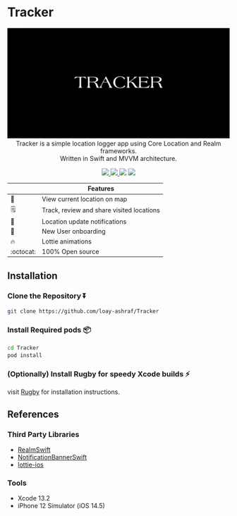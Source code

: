 # Tracker

<p align="center">
<img src="Images/Cover.jpeg" width="600">
<br/>
Tracker is a simple location logger app using Core Location and Realm frameworks.
<br/>
Written in Swift and MVVM architecture.
</p>

<p align="center">
    <a href="https://github.com/loay-ashraf/Tracker/actions/workflows/iosCI.yml">
        <img src="https://img.shields.io/github/workflow/status/loay-ashraf/Tracker/iOS%20CI">
    </a>
    <a href="https://en.wikipedia.org/wiki/Model–view–viewmodel">
        <img src="https://img.shields.io/badge/architecture-MVVM-brightgreen">
    </a>
    <img src="https://img.shields.io/badge/swift-5.5-orange">
    <img src="https://img.shields.io/badge/iOS-13.0%2B-black">
</p>


|         | Features  |
----------|-----------------
:round_pushpin: | View current location on map
:spiral_notepad: | Track, review and share visited locations
:incoming_envelope: | Location update notifications
:tada: | New User onboarding
:fire: | Lottie animations
:octocat: | 100% Open source

## Installation

### Clone the Repository :arrow_double_down:

```sh
git clone https://github.com/loay-ashraf/Tracker
```

### Install Required pods :package:

```sh
cd Tracker
pod install
```

### (Optionally) Install Rugby for speedy Xcode builds :zap:

visit [Rugby](https://github.com/swiftyfinch/Rugby) for installation instructions.

## References

### Third Party Libraries
* [RealmSwift](https://github.com/realm/realm-swift)
* [NotificationBannerSwift](https://github.com/Daltron/NotificationBanner)
* [lottie-ios](https://github.com/airbnb/lottie-ios)

### Tools
* Xcode 13.2
* iPhone 12 Simulator (iOS 14.5)

